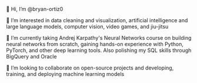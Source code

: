 👋 Hi, I’m @bryan-ortiz0

👀 I’m interested in data cleaning and visualization, artificial intelligence and large language models, computer vision, video games, and jiu-jitsu

🌱 I’m currently taking Andrej Karpathy's Neural Networks course on building neural networks from scratch, gaining hands-on experience with Python, PyTorch, and other deep learning tools. Also polishing my SQL skills through BigQuery and Oracle

💞️ I’m looking to collaborate on open-source projects and developing, training, and deploying machine learning models

<!---
bryan-ortiz0/bryan-ortiz0 is a ✨ special ✨ repository because its `README.md` (this file) appears on your GitHub profile.
You can click the Preview link to take a look at your changes.
--->
